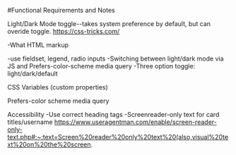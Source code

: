 #Functional Requirements and Notes

Light/Dark Mode toggle--takes system preference by default, but can overide toggle.
https://css-tricks.com/

-What HTML markup

-use fieldset, legend, radio inputs
-Switching between light/dark mode via JS and Prefers-color-scheme media query
-Three option toggle: light/dark/default

CSS Variables (custom properties)

Prefers-color scheme media query

Accessibility
-Use correct heading tags
-Screenreader-only text for card titles/username    https://www.useragentman.com/enable/screen-reader-only-text.php#:~:text=Screen%20reader%20only%20text%20(also,visual%20text%20on%20the%20screen.